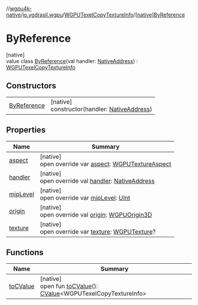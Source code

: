 //[wgpu4k-native](../../../../index.md)/[io.ygdrasil.wgpu](../../index.md)/[WGPUTexelCopyTextureInfo](../index.md)/[[native]ByReference](index.md)

# ByReference

[native]\
value class [ByReference](index.md)(val handler: [NativeAddress](../../../ffi/-native-address/index.md)) : [WGPUTexelCopyTextureInfo](../index.md)

## Constructors

| | |
|---|---|
| [ByReference](-by-reference.md) | [native]<br>constructor(handler: [NativeAddress](../../../ffi/-native-address/index.md)) |

## Properties

| Name | Summary |
|---|---|
| [aspect](aspect.md) | [native]<br>open override var [aspect](aspect.md): [WGPUTextureAspect](../../-w-g-p-u-texture-aspect/index.md) |
| [handler](handler.md) | [native]<br>open override val [handler](handler.md): [NativeAddress](../../../ffi/-native-address/index.md) |
| [mipLevel](mip-level.md) | [native]<br>open override var [mipLevel](mip-level.md): [UInt](https://kotlinlang.org/api/core/kotlin-stdlib/kotlin/-u-int/index.html) |
| [origin](origin.md) | [native]<br>open override val [origin](origin.md): [WGPUOrigin3D](../../-w-g-p-u-origin3-d/index.md) |
| [texture](texture.md) | [native]<br>open override var [texture](texture.md): [WGPUTexture](../../-w-g-p-u-texture/index.md)? |

## Functions

| Name | Summary |
|---|---|
| [toCValue](../[native]to-c-value.md) | [native]<br>open fun [toCValue](../[native]to-c-value.md)(): [CValue](https://kotlinlang.org/api/core/kotlin-stdlib/kotlinx.cinterop/-c-value/index.html)&lt;WGPUTexelCopyTextureInfo&gt; |